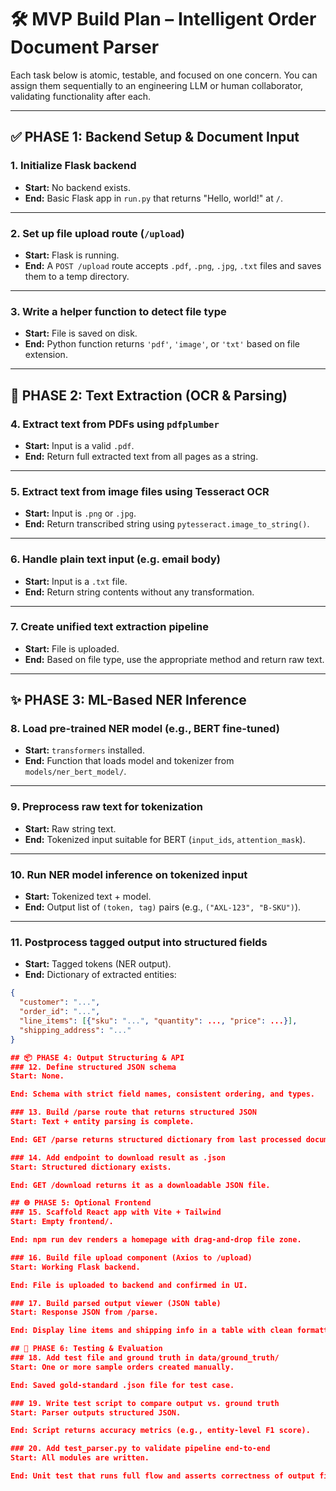 # 🛠️ MVP Build Plan – Intelligent Order Document Parser

Each task below is atomic, testable, and focused on one concern. You can assign them sequentially to an engineering LLM or human collaborator, validating functionality after each.

---

## ✅ PHASE 1: Backend Setup & Document Input

### 1. Initialize Flask backend
- **Start:** No backend exists.
- **End:** Basic Flask app in `run.py` that returns "Hello, world!" at `/`.

---

### 2. Set up file upload route (`/upload`)
- **Start:** Flask is running.
- **End:** A `POST /upload` route accepts `.pdf`, `.png`, `.jpg`, `.txt` files and saves them to a temp directory.

---

### 3. Write a helper function to detect file type
- **Start:** File is saved on disk.
- **End:** Python function returns `'pdf'`, `'image'`, or `'txt'` based on file extension.

---

## 🧾 PHASE 2: Text Extraction (OCR & Parsing)

### 4. Extract text from PDFs using `pdfplumber`
- **Start:** Input is a valid `.pdf`.
- **End:** Return full extracted text from all pages as a string.

---

### 5. Extract text from image files using Tesseract OCR
- **Start:** Input is `.png` or `.jpg`.
- **End:** Return transcribed string using `pytesseract.image_to_string()`.

---

### 6. Handle plain text input (e.g. email body)
- **Start:** Input is a `.txt` file.
- **End:** Return string contents without any transformation.

---

### 7. Create unified text extraction pipeline
- **Start:** File is uploaded.
- **End:** Based on file type, use the appropriate method and return raw text.

---

## ✨ PHASE 3: ML-Based NER Inference

### 8. Load pre-trained NER model (e.g., BERT fine-tuned)
- **Start:** `transformers` installed.
- **End:** Function that loads model and tokenizer from `models/ner_bert_model/`.

---

### 9. Preprocess raw text for tokenization
- **Start:** Raw string text.
- **End:** Tokenized input suitable for BERT (`input_ids`, `attention_mask`).

---

### 10. Run NER model inference on tokenized input
- **Start:** Tokenized text + model.
- **End:** Output list of `(token, tag)` pairs (e.g., `("AXL-123", "B-SKU")`).

---

### 11. Postprocess tagged output into structured fields
- **Start:** Tagged tokens (NER output).
- **End:** Dictionary of extracted entities:
```json
{
  "customer": "...",
  "order_id": "...",
  "line_items": [{"sku": "...", "quantity": ..., "price": ...}],
  "shipping_address": "..."
}

## 📦 PHASE 4: Output Structuring & API
### 12. Define structured JSON schema
Start: None.

End: Schema with strict field names, consistent ordering, and types.

### 13. Build /parse route that returns structured JSON
Start: Text + entity parsing is complete.

End: GET /parse returns structured dictionary from last processed document.

### 14. Add endpoint to download result as .json
Start: Structured dictionary exists.

End: GET /download returns it as a downloadable JSON file.

## 🌐 PHASE 5: Optional Frontend
### 15. Scaffold React app with Vite + Tailwind
Start: Empty frontend/.

End: npm run dev renders a homepage with drag-and-drop file zone.

### 16. Build file upload component (Axios to /upload)
Start: Working Flask backend.

End: File is uploaded to backend and confirmed in UI.

### 17. Build parsed output viewer (JSON table)
Start: Response JSON from /parse.

End: Display line items and shipping info in a table with clean formatting.

## 🧪 PHASE 6: Testing & Evaluation
### 18. Add test file and ground truth in data/ground_truth/
Start: One or more sample orders created manually.

End: Saved gold-standard .json file for test case.

### 19. Write test script to compare output vs. ground truth
Start: Parser outputs structured JSON.

End: Script returns accuracy metrics (e.g., entity-level F1 score).

### 20. Add test_parser.py to validate pipeline end-to-end
Start: All modules are written.

End: Unit test that runs full flow and asserts correctness of output fields.